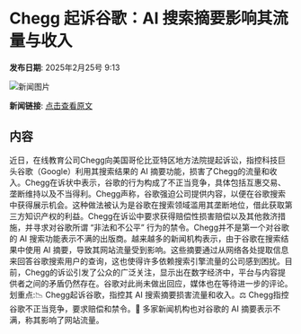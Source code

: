 # Chegg 起诉谷歌：AI 搜索摘要影响其流量与收入

**发布日期**: 2025年2月25号 9:13

![新闻图片](https://pic.chinaz.com/picmap/thumb/202304121100058926_1.jpg)

**新闻链接**: [点击查看原文](https://www.aibase.com/zh/news/15674)

## 内容

近日，在线教育公司Chegg向美国哥伦比亚特区地方法院提起诉讼，指控科技巨头谷歌（Google）利用其搜索结果的 AI 摘要功能，损害了Chegg的流量和收入。Chegg在诉状中表示，谷歌的行为构成了不正当竞争，具体包括互惠交易、垄断维持以及不当得利。Chegg声称，谷歌强迫公司提供内容，以便在谷歌搜索中获得展示机会。这种做法被认为是谷歌在搜索领域滥用其垄断地位，借此获取第三方知识产权的利益。Chegg在诉讼中要求获得赔偿性损害赔偿以及其他救济措施，并寻求对谷歌所谓 “非法和不公平” 行为的禁令。Chegg并不是第一个对谷歌的 AI 搜索功能表示不满的出版商。越来越多的新闻机构表示，由于谷歌在搜索结果中使用 AI 摘要，导致其网站流量受到影响。这些摘要通过从网络各处提取信息来回答谷歌搜索用户的查询，这也使得许多依赖搜索引擎流量的公司感到困扰。目前，Chegg的诉讼引发了公众的广泛关注，显示出在数字经济中，平台与内容提供者之间的矛盾仍然存在。谷歌对此尚未做出回应，媒体也在等待进一步的评论。划重点:📉 Chegg起诉谷歌，指控其 AI 搜索摘要损害流量和收入。⚖️ Chegg指控谷歌不正当竞争，要求赔偿和禁令。📰 多家新闻机构也对谷歌的 AI 摘要表示不满，称其影响了网站流量。
